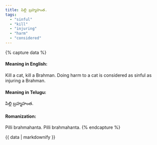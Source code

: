 ```yaml
---
title: పిల్లి బ్రహ్మహంత.
tags:
  - "sinful"
  - "kill"
  - "injuring"
  - "harm"
  - "considered"
---
```


{% capture data %}
#### Meaning in English:
Kill a cat, kill a Brahman.
Doing harm to a cat is considered as sinful as injuring a Brahman.

#### Meaning in Telugu:
పిల్లి బ్రహ్మహంత.

#### Romanization:
Pilli brahmahanta.
Pilli brahmahanta.
{% endcapture %}

{{ data | markdownify }}

